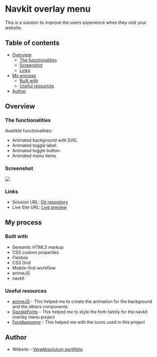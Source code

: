 # Navkit overlay menu

This is a solution to improve the users experience when they visit your website.

## Table of contents

- [Overview](#overview)
  - [The functionalities](#the-functionalities)
  - [Screenshot](#screenshot)
  - [Links](#links)
- [My process](#my-process)
  - [Built with](#built-with)
  - [Useful resources](#useful-resources)
- [Author](#author)

## Overview

### The functionalities

Availible functionalities:

- Animated background with SVG.
- Animated toggle label.
- Animated toggle button.
- Animated menu items

### Screenshot

![](./dist/assets/fire.png)

### Links

- Solution URL: [Git repository](https://github.com/VereAbsolutum/navbar)
- Live Site URL: [Live preview](https://vereabsolutum.github.io/navbar/)

## My process

### Built with

- Semantic HTML5 markup
- CSS custom properties
- Flexbox
- CSS Grid
- Mobile-first workflow
- animeJS
- navkit

### Useful resources

- [animeJS](https://animejs.com/) - This helped me to create the animation for the background and the others components
- [GoogleFonts](https://fonts.google.com/) - This helped me to style the font-family for the navkit overlay menu project
- [FontAwesome](https://fontawesome.com/) - This helped me with the icons used in this project

## Author

- Website - [VereAbsolutum portifolio](https://codecanyon.net/user/vereabsolutum/portfolio)
